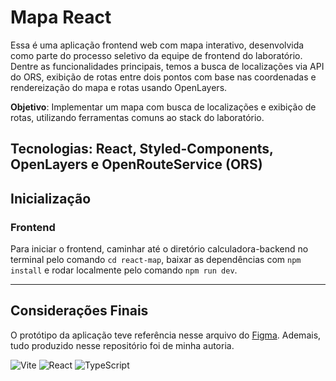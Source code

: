 # Mapa React

Essa é uma aplicação frontend web com mapa interativo, desenvolvida como parte do processo seletivo da equipe de frontend do laboratório. Dentre as funcionalidades principais, temos a busca de localizações via API do ORS, exibição de rotas entre dois pontos com base nas coordenadas e rendereização do mapa e rotas usando OpenLayers.

**Objetivo**: Implementar um mapa com busca de localizações e exibição de rotas, utilizando ferramentas comuns ao stack do laboratório.

**Tecnologias**: React, Styled-Components, OpenLayers e OpenRouteService (ORS)
---
## Inicialização
### Frontend
Para iniciar o frontend, caminhar até o diretório calculadora-backend no terminal pelo comando `cd react-map`, baixar as dependências com `npm install` e rodar localmente pelo comando `npm run dev`.

---
## Considerações Finais
O protótipo da aplicação teve referência nesse arquivo do [Figma](https://www.figma.com/file/LStuxiNWSTSaEN6vYIuGDp/Untitled?type=design&node-id=0%3A1&t=Kkpze5uL28GyJXjv-1). Ademais, tudo produzido nesse repositório foi de minha autoria.

![Vite](https://img.shields.io/badge/Vite-646CFF?style=for-the-badge&logo=vite&logoColor=white)
![React](https://img.shields.io/badge/React-20232A?style=for-the-badge&logo=react&logoColor=61DAFB)
![TypeScript](https://img.shields.io/badge/TypeScript-007ACC?style=for-the-badge&logo=typescript&logoColor=white)
